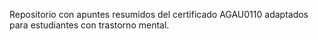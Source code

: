 Repositorio con apuntes resumidos del certificado AGAU0110 adaptados para estudiantes con trastorno mental.
